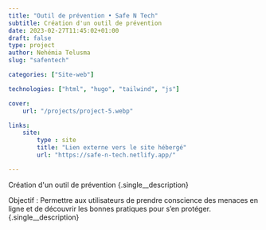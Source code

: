 ```yaml
---
title: "Outil de prévention • Safe N Tech"
subtitle: Création d'un outil de prévention
date: 2023-02-27T11:45:02+01:00
draft: false
type: project
author: Nehémia Telusma
slug: "safentech"

categories: ["Site-web"]

technologies: ["html", "hugo", "tailwind", "js"]

cover:
    url: "/projects/project-5.webp"

links:
    site:
        type : site
        title: "Lien externe vers le site hébergé"
        url: "https://safe-n-tech.netlify.app/"

---
```


Création d'un outil de prévention
{.single__description}

Objectif : Permettre aux utilisateurs de prendre conscience des menaces en ligne et de découvrir les bonnes pratiques pour s’en protéger.
{.single__description}
